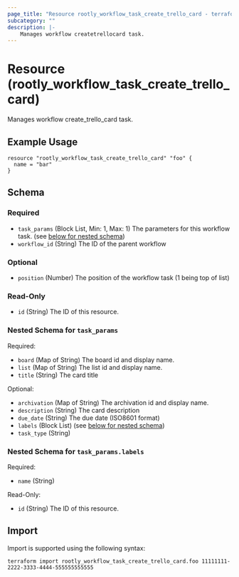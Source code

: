 ```yaml
---
page_title: "Resource rootly_workflow_task_create_trello_card - terraform-provider-rootly"
subcategory: ""
description: |-
    Manages workflow createtrellocard task.
---
```


# Resource (rootly_workflow_task_create_trello_card)

Manages workflow create_trello_card task.

## Example Usage

```
resource "rootly_workflow_task_create_trello_card" "foo" {
  name = "bar"
}
```

<!-- schema generated by tfplugindocs -->
## Schema

### Required

- `task_params` (Block List, Min: 1, Max: 1) The parameters for this workflow task. (see [below for nested schema](#nestedblock--task_params))
- `workflow_id` (String) The ID of the parent workflow

### Optional

- `position` (Number) The position of the workflow task (1 being top of list)

### Read-Only

- `id` (String) The ID of this resource.

<a id="nestedblock--task_params"></a>
### Nested Schema for `task_params`

Required:

- `board` (Map of String) The board id and display name.
- `list` (Map of String) The list id and display name.
- `title` (String) The card title

Optional:

- `archivation` (Map of String) The archivation id and display name.
- `description` (String) The card description
- `due_date` (String) The due date (ISO8601 format)
- `labels` (Block List) (see [below for nested schema](#nestedblock--task_params--labels))
- `task_type` (String)

<a id="nestedblock--task_params--labels"></a>
### Nested Schema for `task_params.labels`

Required:

- `name` (String)

Read-Only:

- `id` (String) The ID of this resource.

## Import

Import is supported using the following syntax:

```shell
terraform import rootly_workflow_task_create_trello_card.foo 11111111-2222-3333-4444-555555555555
```